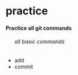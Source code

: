 # practice
<h4>Practice all git commands</h4>
<ul><h6>all basic commands</h6>
<li>add</li>
<li>commit</li>
</ul>
